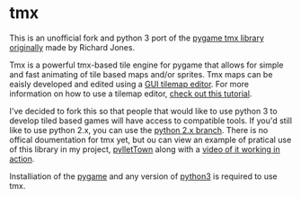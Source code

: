 tmx
===

This is an unofficial fork and python 3 port of the [pygame tmx library originally](https://bitbucket.org/r1chardj0n3s/pygame-tutorial/src/995c364f087cc24e20682f642b3b406e7e3dcdae/tmx.py) made by Richard Jones. 

Tmx is a powerful tmx-based tile engine for pygame that allows for simple and fast animating of tile based maps and/or sprites. Tmx maps can be eaisly developed and edited using a [GUI tilemap editor](http://www.mapeditor.org/). For more information on how to use a tilemap editor, [check out this tutorial](http://gamedev.tutsplus.com/tutorials/level-design/introduction-to-tiled-map-editor/).

I've decided to fork this so that people that would like to use python 3 to develop tiled based games will have access to compatible tools. If you'd still like to use python 2.x, you can use the [python 2.x branch](https://github.com/RenfredH04/tmx/tree/python2.x).
There is no offical doumentation for tmx yet, but ou can view an example of pratical use of this library in my project, [pylletTown](https://github.com/RenfredH04/pylletTown) along with a [video of it working in action](http://youtu.be/KnOMXyqbxqY).

Installiation of the [pygame](http://www.pygame.org/install.html) and any version of [python3](http://www.python.org/getit/) is required to use tmx.
